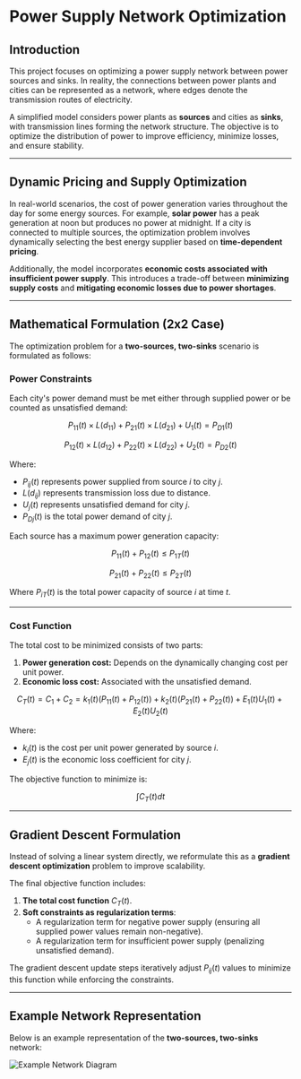 # Power Supply Network Optimization

## Introduction

This project focuses on optimizing a power supply network between power sources and sinks. In reality, the connections between power plants and cities can be represented as a network, where edges denote the transmission routes of electricity.

A simplified model considers power plants as **sources** and cities as **sinks**, with transmission lines forming the network structure. The objective is to optimize the distribution of power to improve efficiency, minimize losses, and ensure stability.

---

## Dynamic Pricing and Supply Optimization

In real-world scenarios, the cost of power generation varies throughout the day for some energy sources. For example, **solar power** has a peak generation at noon but produces no power at midnight. If a city is connected to multiple sources, the optimization problem involves dynamically selecting the best energy supplier based on **time-dependent pricing**.

Additionally, the model incorporates **economic costs associated with insufficient power supply**. This introduces a trade-off between **minimizing supply costs** and **mitigating economic losses due to power shortages**.

---

## Mathematical Formulation (2x2 Case)

The optimization problem for a **two-sources, two-sinks** scenario is formulated as follows:

### **Power Constraints**
Each city's power demand must be met either through supplied power or be counted as unsatisfied demand:

$$
P_{11}(t) \times L(d_{11}) + P_{21}(t) \times L(d_{21}) + U_1(t) = P_{D1}(t)
$$

$$
P_{12}(t) \times L(d_{12}) + P_{22}(t) \times L(d_{22}) + U_2(t) = P_{D2}(t)
$$

Where:
- $P_{ij}(t)$ represents power supplied from source $i$ to city $j$.
- $L(d_{ij})$ represents transmission loss due to distance.
- $U_j(t)$ represents unsatisfied demand for city $j$.
- $P_{Dj}(t)$ is the total power demand of city $j$.

Each source has a maximum power generation capacity:

$$
P_{11}(t) + P_{12}(t) \leq P_{1T}(t)
$$

$$
P_{21}(t) + P_{22}(t) \leq P_{2T}(t)
$$

Where $P_{iT}(t)$ is the total power capacity of source $i$ at time $t$.

---

### **Cost Function**
The total cost to be minimized consists of two parts:
1. **Power generation cost:** Depends on the dynamically changing cost per unit power.
2. **Economic loss cost:** Associated with the unsatisfied demand.

$$
C_T(t) = C_1 + C_2 = k_1(t) (P_{11}(t) + P_{12}(t)) + k_2(t) (P_{21}(t) + P_{22}(t)) + E_1(t) U_1(t) + E_2(t) U_2(t)
$$

Where:
- $k_i(t)$ is the cost per unit power generated by source $i$.
- $E_j(t)$ is the economic loss coefficient for city $j$.

The objective function to minimize is:

$$
\int C_T(t) dt
$$

---

## Gradient Descent Formulation

Instead of solving a linear system directly, we reformulate this as a **gradient descent optimization** problem to improve scalability.

The final objective function includes:
1. **The total cost function** $C_T(t)$.
2. **Soft constraints as regularization terms**:
   - A regularization term for negative power supply (ensuring all supplied power values remain non-negative).
   - A regularization term for insufficient power supply (penalizing unsatisfied demand).

The gradient descent update steps iteratively adjust $P_{ij}(t)$ values to minimize this function while enforcing the constraints.

---

## Example Network Representation

Below is an example representation of the **two-sources, two-sinks** network:

![Example Network Diagram](path/to/your/image.png)